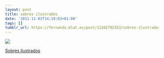 ```yaml
---
layout: post
title: sobres ilustrados
date: '2011-11-03T14:19:03+01:00'
tags: []
tumblr_url: https://fernando.blat.es/post/12282792353/sobres-ilustrados
---
```

 ![](/tumblr_files/tumblr_lu36brea4Z1qz4y16o1_500.jpg)  

[Sobres ilustrados](http://biblioabrazo.wordpress.com/2011/07/21/sobres-ilustrados/)
